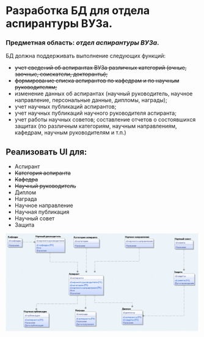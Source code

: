 # Разработка БД для отдела аспирантуры ВУЗа.

### Предметная область: *отдел аспирантуры ВУЗа*.

БД должна поддерживать выполнение следующих функций:

* ~~учет сведений об аспирантах ВУЗа различных категорий (очные, заочные, соискатели, докторанты);~~
* ~~формирование списка аспирантов по кафедрам и по научным руководителям;~~
* изменение данных об аспирантах (научный руководитель, научное направление, персональные данные, дипломы, награды);
* учет научных публикаций аспирантов;
* учет научных публикаций научного руководителя аспиранта;
* учет работы научных советов; составление отчетов о состоявшихся защитах (по различным категориям, научным
  направлениям, кафедрам, научным руководителям и т.п.)

## Реализовать UI для:

* Аспирант
* ~~Категория аспиранта~~
* ~~Кафедра~~
* ~~Научный руководитель~~
* Диплом
* Награда
* Научное направление
* Научная публикация
* Научный совет
* Защита

![](img/er.png)
